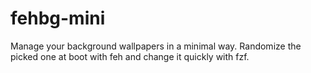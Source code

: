 # fehbg-mini
Manage your background wallpapers in a minimal way. Randomize the picked one at boot with feh and change it quickly with fzf.
